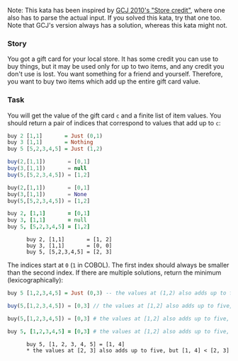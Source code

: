 Note: This kata has been inspired by [GCJ 2010's "Store credit"](https://code.google.com/codejam/contest/351101/dashboard#s=p0), where one also has to parse the actual input. If you solved this kata, try that one too. Note that GCJ's version always has a solution, whereas this kata might not.

### Story
You got a gift card for your local store. It has some credit you can use to buy things, but it may be used only for up to two items, and any credit you don't use is lost. You want something for a friend and yourself. Therefore, you want to buy two items which add up the entire gift card value.

### Task
You will get the value of the gift card `c` and a finite list of item values. You should return a pair of indices that correspond to values that add up to `c`:

```haskell
buy 2 [1,1]       = Just (0,1)
buy 3 [1,1]       = Nothing
buy 5 [5,2,3,4,5] = Just (1,2)
```
```javascript
buy(2,[1,1])       = [0,1]
buy(3,[1,1])       = null
buy(5,[5,2,3,4,5]) = [1,2]
```
```python
buy(2,[1,1])       = [0,1]
buy(3,[1,1])       = None
buy(5,[5,2,3,4,5]) = [1,2]
```
```coffeescript
buy 2, [1,1]       = [0,1]
buy 3, [1,1]       = null
buy 5, [5,2,3,4,5] = [1,2]
```
```cobol
      buy 2, [1,1]       = [1, 2]
      buy 3, [1,1]       = [0, 0]
      buy 5, [5,2,3,4,5] = [2, 3]
```
    
The indices start at `0` (`1` in COBOL). The first index should always be smaller than the second index. If there are multiple solutions, return the minimum (lexicographically):

```haskell
buy 5 [1,2,3,4,5] = Just (0,3) -- the values at (1,2) also adds up to five, but (0,3) < (1,2)
```
```javascript
buy(5,[1,2,3,4,5]) = [0,3] // the values at [1,2] also adds up to five, but [0,3] < [1,2]
```
```python
buy(5,[1,2,3,4,5]) = [0,3] # the values at [1,2] also adds up to five, but [0,3] < [1,2]
```
```coffeescript
buy 5, [1,2,3,4,5] = [0,3] # the values at [1,2] also adds up to five, but [0,3] < [1,2]
```
```cobol
      buy 5, [1, 2, 3, 4, 5] = [1, 4]
      * the values at [2, 3] also adds up to five, but [1, 4] < [2, 3]
```
